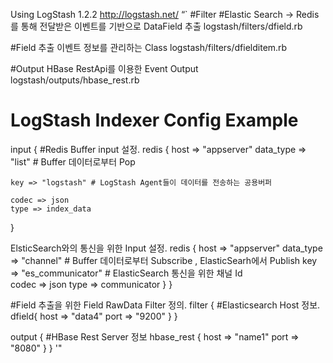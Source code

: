 Using LogStash 1.2.2 
http://logstash.net/
“`
#Filter
#Elastic Search -> Redis를 통해 전달받은 이벤트를 기반으로 DataField 추출
logstash/filters/dfield.rb 

#Field 추출 이벤트 정보를 관리하는 Class
logstash/filters/dfielditem.rb

#Output HBase RestApi를 이용한 Event Output
logstash/outputs/hbase_rest.rb 



# LogStash Indexer Config Example
input {
  #Redis Buffer input 설정.
  redis {
    host => "appserver"
    data_type => "list" # Buffer 데이터로부터 Pop
    
    key => "logstash" # LogStash Agent들이 데이터를 전송하는 공용버퍼
	
	codec => json
    type => index_data
  }
  
  ElsticSearch와의 통신을 위한 Input 설정.
  redis {
    host => "appserver"
    data_type => "channel" # Buffer 데이터로부터 Subscribe , ElasticSearh에서 Publish
    key => "es_communicator" # ElasticSearch 통신을 위한 채널 Id	
	codec => json
    type => communicator
  }
}

#Field 추출을 위한 Field RawData Filter 정의.
filter {
 #Elasticsearch Host 정보.
 dfield{
  host => "data4"
  port => "9200"
 }
}

output {
   #HBase Rest Server 정보
   hbase_rest {
   	host => "name1"
   	port => "8080"
   }
}
'"